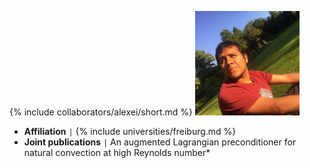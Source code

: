{% include collaborators/alexei/short.md %}
<img src="/assets/img/collaborators/alexei.jpeg" alt="Alexei Gazca" width="167" />
- **Affiliation** <code>&#124;</code> {% include universities/freiburg.md %}
- **Joint publications** <code>&#124;</code> An augmented Lagrangian preconditioner for natural convection at high Reynolds number*